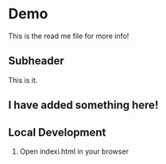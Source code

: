 # Demo
This is the read me file for more info!


## Subheader

This is it.

## I have added something here!


## Local Development


1. Open indexi.html in your browser
